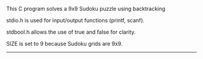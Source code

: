 This C program solves a 9x9 Sudoku puzzle using backtracking


stdio.h is used for input/output functions (printf, scanf).

stdbool.h allows the use of true and false for clarity.

SIZE is set to 9 because Sudoku grids are 9x9.

-------------------------------------------------------------


